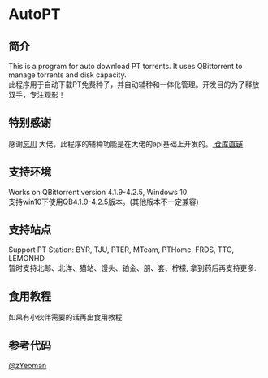 # AutoPT  
## 简介  
This is a program for auto download PT torrents. It uses QBittorrent to manage torrents and disk capacity.  
此程序用于自动下载PT免费种子，并自动辅种和一体化管理。开发目的为了释放双手，专注观影！

## 特别感谢  
感谢[忘川](https://github.com/ledccn)  大佬，此程序的辅种功能是在大佬的api基础上开发的。[
仓库直链](https://github.com/ledccn/IYUUAutoReseed)  

## 支持环境  
Works on QBittorrent version 4.1.9-4.2.5, Windows 10  
支持win10下使用QB4.1.9-4.2.5版本。(其他版本不一定兼容)
## 支持站点  
Support PT Station: BYR, TJU, PTER, MTeam, PTHome, FRDS, TTG, LEMONHD  
暂时支持北邮、北洋、猫站、馒头、铂金、朋、套、柠檬, 拿到药后再支持更多.  

## 食用教程  
如果有小伙伴需要的话再出食用教程  

## 参考代码  
[@zYeoman](https://gist.github.com/zYeoman/1d841c5a1227697bc82c81f4acf1f2ad)    
